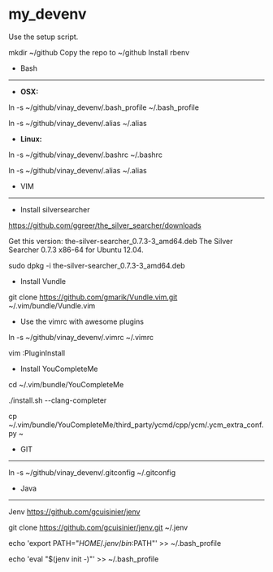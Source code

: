 my_devenv
============

Use the setup script.

mkdir ~/github
Copy the repo to ~/github
Install rbenv

* Bash
------
* **OSX:**

ln -s ~/github/vinay_devenv/.bash_profile ~/.bash_profile

ln -s ~/github/vinay_devenv/.alias ~/.alias

* **Linux:**

ln -s ~/github/vinay_devenv/.bashrc ~/.bashrc

ln -s ~/github/vinay_devenv/.alias ~/.alias

* VIM
-----

* Install silversearcher

https://github.com/ggreer/the_silver_searcher/downloads

Get this version: the-silver-searcher_0.7.3-3_amd64.deb The Silver Searcher 0.7.3 x86-64 for Ubuntu 12.04.

sudo dpkg -i the-silver-searcher_0.7.3-3_amd64.deb

* Install Vundle

git clone https://github.com/gmarik/Vundle.vim.git ~/.vim/bundle/Vundle.vim

* Use the vimrc with awesome plugins

ln -s ~/github/vinay_devenv/.vimrc ~/.vimrc

vim
:PluginInstall

* Install YouCompleteMe

cd ~/.vim/bundle/YouCompleteMe

./install.sh --clang-completer

cp ~/.vim/bundle/YouCompleteMe/third_party/ycmd/cpp/ycm/.ycm_extra_conf.py ~


* GIT
-----
ln -s ~/github/vinay_devenv/.gitconfig ~/.gitconfig


* Java
------

Jenv https://github.com/gcuisinier/jenv

git clone https://github.com/gcuisinier/jenv.git ~/.jenv

echo 'export PATH="$HOME/.jenv/bin:$PATH"' >> ~/.bash_profile

echo 'eval "$(jenv init -)"' >> ~/.bash_profile
